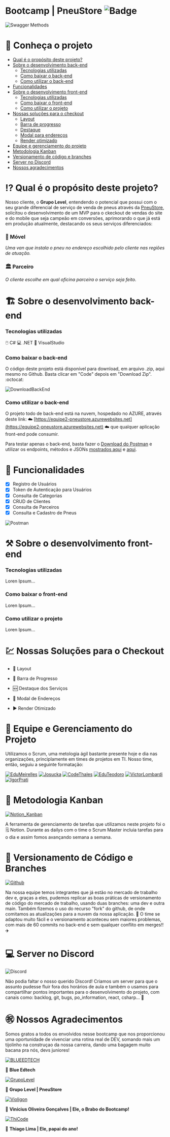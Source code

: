 Bootcamp | PneuStore <a name="Aqui"></a>
![Badge](https://img.shields.io/date/1630014400)
================

![Swagger Methods](https://i.imgur.com/45aCtO9.png)


📖 Conheça o projeto
================
<!--ts-->
* [Qual é o propósito deste projeto?](#Propósito)
* [Sobre o desenvolvimento back-end](#Back-End)
     * [Tecnologias utilizadas](#Tecnologias)
     * [Como baixar o back-end](#DownloadBKE)
     * [Como utilizar o back-end](#Usar)
* [Funcionalidades](#Funcionalidades)
* [Sobre o desenvolvimento front-end](#Front-End)
     * [Tecnologias utilizadas](#TecnologiasFront)
     * [Como baixar o front-end](#DownloadFTE)
     * [Como utilizar o projeto](#UsarFTE)
* [Nossas soluções para o checkout](#Soluções)
     * [Layout](#Layout)
     * [Barra de progresso](#Barra-de-Progresso)
     * [Destaque](#Destaque)
     * [Modal para endereços](#Modal-Endereços)
     * [Render otimizado](#Render-Otimizado)
* [Equipe e gerenciamento do projeto](#Gerenciamento)
* [Metodologia Kanban](#Kanban)
* [Versionamento de código e branches](#GitHub)
* [Server no Discord](#Discord)
* [Nossos agradecimentos](#Agradecimentos)
<!--te-->



⁉️ Qual é o propósito deste projeto? <a name="Propósito"></a>
================

Nosso cliente, o **Grupo Level**, entendendo o potencial que possui com o seu grande diferencial de serviço de venda de pneus através da [PneuStore](https://www.pneustore.com.br/), solicitou o desenvolvimento de um MVP para o ckeckout de vendas do site e do mobile que seja campeão em conversões, aprimorando o que já está em produção atualmente, destacando os seus serviços diferenciados:

### 🚙 Móvel
*Uma van que instala o pneu no endereço escolhido pelo cliente nas regiões de atuação.*

### 🏛️ Parceiro
*O cliente escolhe em qual oficina parceira o serviço seja feito.*


🏗️ Sobre o desenvolvimento back-end <a name="Back-End"></a>
================

### Tecnologias utilizadas <a name="Tecnologias"></a>

🖱️ C# 
💻 .NET
💠 VisualStudio

### Como baixar o back-end <a name="DownloadBKE"></a>

O código deste projeto está disponível para download, em arquivo .zip, aqui mesmo no Github. Basta clicar em "Code" depois em "Download Zip". :octocat: 

![DownloadBackEnd](https://i.imgur.com/cuJ7fUP.png)

### Como utilizar o back-end <a name="Usar"></a>

O projeto todo de back-end está na nuvem, hospedado no AZURE, através deste link: ☁️ [https://equipe2-pneustore.azurewebsites.net](https://equipe2-pneustore.azurewebsites.net)
☁️ que qualquer aplicação front-end pode consumir.

Para testar apenas o back-end, basta fazer o [Download do Postman](https://www.postman.com/downloads/) e utilizar os endpoints, métodos e JSONs [mostrados aqui](#Aqui) e [aqui](#Funcionalidades).


🔆 Funcionalidades <a name="Funcionalidades"></a>
================

- [x] Registro de Usuários <a name="Aqui"></a>
- [x] Token de Autenticação para Usuários
- [x] Consulta de Categorias
- [x] CRUD de Clientes
- [x] Consulta de Parceiros
- [x] Consulta e Cadastro de Pneus

![Postman](https://i.imgur.com/pxxDPaN.png)

⚒️ Sobre o desenvolvimento front-end <a name="Front-End"></a>
================

### Tecnologias utilizadas <a name="TecnologiasFront"></a>

Loren Ipsum...

### Como baixar o front-end <a name="DownloadFTE"></a>

Loren Ipsum...

### Como utilizar o projeto <a name="UsarFTE"></a>

Loren Ipsum...


# 💹 Nossas Soluções para o Checkout <a name="Soluções"></a>

   * 🏁 Layout <a name="Layout"></a>

   * 🤩 Barra de Progresso <a name="Barra-de-Progresso"></a>

   * 🆕 Destaque dos Serviços <a name="Destaque"></a>

   * 👀 Modal de Endereços <a name="Modal-Endereços"></a>

   * ▶️ Render Otimizado <a name="Render-Otimizado"></a>


🧩 Equipe e Gerenciamento do Projeto <a name="Gerenciamento"></a>
================

Utilizamos o Scrum, uma metologia ágil bastante presente hoje e dia nas organizações, principlamente em times de projetos em TI. Nosso time, então, seguiu a seguinte formatação:

[![EduMeirelles](https://i.imgur.com/P8MxiV4.png)](https://github.com/edumeirelles)
[![Josucka](https://i.imgur.com/WUDSy7y.png)](https://github.com/Josucka)
[![CodeThales](https://i.imgur.com/ba5g1d3.png)](https://github.com/CodeThales)
[![EduTeodoro](https://i.imgur.com/t8YKd7j.png)](https://github.com/GHEPT)
[![VictorLombardi](https://i.imgur.com/MSr8ZHw.png)](https://github.com/vitorlombardi)
[![IgorPrati](https://i.imgur.com/lgRs6Sb.png)](https://github.com/igorprati)

🕋 Metodologia Kanban <a name="Kanban"></a>
================

[![Notion_Kanban](https://i.imgur.com/SjWLVA6.png)](https://www.notion.so/45233b2ccaaa42ee996ccb6a0c510384?v=293f797e8aa3445f8d24eef331f6072c)

A ferramenta de gerenciamento de tarefas que utilizamos neste projeto foi o 🗒️ Notion. Durante as dailys com o time o Scrum Master incluia tarefas para o dia e assim fomos avançando semana a semana.

🥇 Versionamento de Código e Branches <a name="GitHub"></a>
================

[![Github](https://i.imgur.com/KsfhdEd.png)](https://github.com/GHEPT/btc-pneustore-api)

Na nossa equipe temos integrantes que já estão no mercado de trabalho dev e, graças a eles, pudemos replicar as boas práticas de versionamento de código do mercado de trabalho, usando duas branches: uma dev e outra main. Também fizemos o uso do recurso "fork" do github, de onde comitamos as atualizações para a nuvem da nossa aplicação. 🤙 
O time se adaptou muito fácil e o versionamento aconteceu sem maiores problemas, com mais de 60 commits no back-end e sem qualquer conflito em merges!! ✈️

💻 Server no Discord <a name="Discord"></a>
================

![Discord](https://i.imgur.com/4VzqxbZ.png)

Não podia faltar o nosso querido Discord! Criamos um server para que o assunto pudesse fluir fora dos horários de aula e também o usamos para compartilhar pontos importantes para o desenvolvimento do projeto, com canais como: backlog, git, bugs, po_information, react, csharp... 🎉

㊗️ Nossos Agradecimentos <a name="Agradecimentos"></a>
================

Somos gratos a todos os envolvidos nesse bootcamp que nos proporcionou uma oportunidade de vivenciar uma rotina real de DEV, somando mais um tijolinho na construçao da nossa carreira, dando uma bagagem muito bacana pra nós, devs juniores!

[![BLUEEDTECH](https://i.imgur.com/PUFuODa.gif)](https://blueedtech.com.br/)

💙 **Blue Edtech**

[![GrupoLevel](https://i.imgur.com/xuo0up0.png)](https://www.grupolevel.com.br/empresas)

💜 **Grupo Level | PneuStore**

[![Violigon](https://i.imgur.com/cUUEiiY.png)](https://github.com/violigon)

🧠 **Vinícius Oliveira Gonçalves | Ele, o Brabo do Bootcamp!**

[![ThiCode](https://i.imgur.com/camnUvJ.png)](https://github.com/codethi)

🧔 **Thiago Lima | Ele, papai do ano!** 
 


